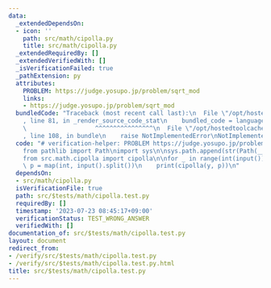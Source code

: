 ```yaml
---
data:
  _extendedDependsOn:
  - icon: ''
    path: src/math/cipolla.py
    title: src/math/cipolla.py
  _extendedRequiredBy: []
  _extendedVerifiedWith: []
  _isVerificationFailed: true
  _pathExtension: py
  attributes:
    PROBLEM: https://judge.yosupo.jp/problem/sqrt_mod
    links:
    - https://judge.yosupo.jp/problem/sqrt_mod
  bundledCode: "Traceback (most recent call last):\n  File \"/opt/hostedtoolcache/Python/3.11.4/x64/lib/python3.11/site-packages/onlinejudge_verify/documentation/build.py\"\
    , line 81, in _render_source_code_stat\n    bundled_code = language.bundle(\n\
    \                   ^^^^^^^^^^^^^^^^\n  File \"/opt/hostedtoolcache/Python/3.11.4/x64/lib/python3.11/site-packages/onlinejudge_verify/languages/python.py\"\
    , line 108, in bundle\n    raise NotImplementedError\nNotImplementedError\n"
  code: "# verification-helper: PROBLEM https://judge.yosupo.jp/problem/sqrt_mod\n\
    from pathlib import Path\nimport sys\n\nsys.path.append(str(Path(__file__).resolve().parent.parent.parent.parent))\n\
    from src.math.cipolla import cipolla\n\nfor _ in range(int(input())):\n    y,\
    \ p = map(int, input().split())\n    print(cipolla(y, p))\n"
  dependsOn:
  - src/math/cipolla.py
  isVerificationFile: true
  path: src/$tests/math/cipolla.test.py
  requiredBy: []
  timestamp: '2023-07-23 08:45:17+09:00'
  verificationStatus: TEST_WRONG_ANSWER
  verifiedWith: []
documentation_of: src/$tests/math/cipolla.test.py
layout: document
redirect_from:
- /verify/src/$tests/math/cipolla.test.py
- /verify/src/$tests/math/cipolla.test.py.html
title: src/$tests/math/cipolla.test.py
---
```

